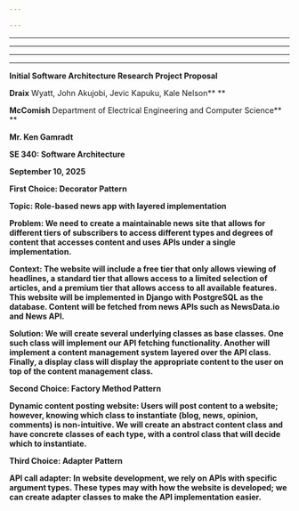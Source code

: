 ```yaml
---

---
```


---

---

---

---

**Initial Software Architecture Research Project Proposal**

**Draix** Wyatt, John Akujobi, Jevic Kapuku, Kale Nelson** **

**McComish** Department of Electrical Engineering and Computer Science** **

**Mr. Ken Gamradt**

**SE 340:  Software Architecture**

**September 10, 2025**

**First Choice: Decorator Pattern**

**Topic: Role-based news app with layered implementation**

**Problem: We need to create a maintainable news site that allows for different tiers of subscribers to access **different types** and degrees of content that accesses content and uses APIs under a single implementation.**

**Context: The website will include a free tier that only allows viewing of headlines, a standard tier that allows access to a limited selection of articles, and a premium tier that allows access to all available features. This website will be implemented in Django with PostgreSQL as the database. Content will be fetched from news APIs such as NewsData.io and News API.**

**Solution: We will create several underlying classes as base classes. One such class will implement our API fetching functionality. Another will implement a content management system layered over the API class. Finally, a display class will display the **appropriate content** to the user on top of the content management class.**

**Second Choice: Factory Method Pattern**

**Dynamic content posting website: Users will post content to a website; however, knowing which class to instantiate (blog, news, opinion, comments) is non-intuitive. We will create an abstract content class and have concrete classes of each type, with a control class that will decide which to instantiate.**

**Third Choice: Adapter Pattern**

**API call adapter: In website development, we rely on APIs with specific argument types. These types **may** with how the website is developed; we can create adapter classes to make the API implementation easier.**
